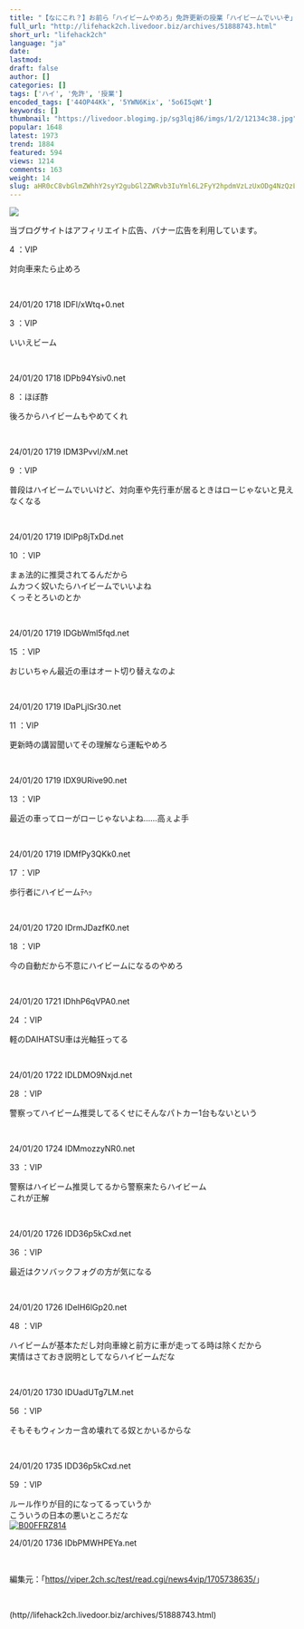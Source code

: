 ```yaml
---
title: "【なにこれ？】お前ら「ハイビームやめろ」免許更新の授業「ハイビームでいいぞ」"
full_url: "http://lifehack2ch.livedoor.biz/archives/51888743.html"
short_url: "lifehack2ch"
language: "ja"
date: 
lastmod: 
draft: false
author: []
categories: []
tags: ['ハイ', '免許', '授業']
encoded_tags: ['44OP44Kk', '5YWN6Kix', '5o6I5qWt']
keywords: []
thumbnail: "https://livedoor.blogimg.jp/sg3lqj86/imgs/1/2/12134c38.jpg"
popular: 1648
latest: 1973
trend: 1884
featured: 594
views: 1214
comments: 163
weight: 14
slug: aHR0cC8vbGlmZWhhY2syY2gubGl2ZWRvb3IuYml6L2FyY2hpdmVzLzUxODg4NzQzLmh0bWw=
---
```


![](https://livedoor.blogimg.jp/sg3lqj86/imgs/1/2/12134c38.jpg)

<div><p>当ブログサイトはアフィリエイト広告、バナー広告を利用しています。</p><p class='t_name'>4 ：VIP</p> <p class='r2'>対向車来たら止めろ </p><br><p>24/01/20 1718 IDFl/xWtq+0.net</p> <p class='t_name'>3 ：VIP</p> <p class='r4'>いいえビーム </p><br><p>24/01/20 1718 IDPb94Ysiv0.net</p> <p class='t_name'>8 ：ほぼ酢 </p> <p class='r4'>後ろからハイビームもやめてくれ </p><br><p>24/01/20 1719 IDM3PvvI/xM.net</p> <p class='t_name'>9 ：VIP</p> <p class='r4'>普段はハイビームでいいけど、対向車や先行車が居るときはローじゃないと見えなくなる </p><br><p>24/01/20 1719 IDlPp8jTxDd.net</p> <p class='t_name'>10 ：VIP</p> <p class='r4'>まぁ法的に推奨されてるんだから <br> ムカつく奴いたらハイビームでいいよね <br> くっそとろいのとか </p><br><p>24/01/20 1719 IDGbWml5fqd.net</p> <p class='t_name'>15 ：VIP</p> <p class='r1'>おじいちゃん最近の車はオート切り替えなのよ </p><br><p>24/01/20 1719 IDaPLjlSr30.net</p> <p class='t_name'>11 ：VIP</p> <p class='r4'>更新時の講習聞いてその理解なら運転やめろ </p><br><p>24/01/20 1719 IDX9URive90.net</p> <p class='t_name'>13 ：VIP</p> <p class='r4'>最近の車ってローがローじゃないよね……高ぇよ手 </p><br><p>24/01/20 1719 IDMfPy3QKk0.net</p> <p class='t_name'>17 ：VIP</p> <p class='r4'>歩行者にハイビームﾃﾍｯ </p><br><p>24/01/20 1720 IDrmJDazfK0.net</p> <p class='t_name'>18 ：VIP</p> <p class='r4'>今の自動だから不意にハイビームになるのやめろ </p><br><p>24/01/20 1721 IDhhP6qVPA0.net</p> <p class='t_name'>24 ：VIP</p> <p class='r4'>軽のDAIHATSU車は光軸狂ってる </p><br><p>24/01/20 1722 IDLDMO9Nxjd.net</p> <p class='t_name'>28 ：VIP</p> <p class='r2'>警察ってハイビーム推奨してるくせにそんなパトカー1台もないという </p><br><p>24/01/20 1724 IDMmozzyNR0.net</p> <p class='t_name'>33 ：VIP</p> <p class='r4'>警察はハイビーム推奨してるから警察来たらハイビーム <br> これが正解 </p><br><p>24/01/20 1726 IDD36p5kCxd.net</p> <p class='t_name'>36 ：VIP</p> <p class='r4'>最近はクソバックフォグの方が気になる </p><br><p>24/01/20 1726 IDeIH6lGp20.net</p> <p class='t_name'>48 ：VIP</p> <p class='r4'>ハイビームが基本ただし対向車線と前方に車が走ってる時は除くだから <br> 実情はさておき説明としてならハイビームだな </p><br><p>24/01/20 1730 IDUadUTg7LM.net</p> <p class='t_name'>56 ：VIP</p> <p class='r4'>そもそもウィンカー含め壊れてる奴とかいるからな </p><br><p>24/01/20 1735 IDD36p5kCxd.net</p> <p class='t_name'>59 ：VIP</p> <p class='r2'>ルール作りが目的になってるっていうか <br> こういうの日本の悪いところだな<br><a href='https//www.amazon.co.jp/dp/B00FFRZ814/?tag=nishiky24-22' target='_blank'><img src='https//m.media-amazon.com/images/I/41Xw17ViggL._SL500_.jpg' alt='B00FFRZ814' border='0'></a> </p><p>24/01/20 1736 IDbPMWHPEYa.net</p> <br><p class='p_url'>編集元：「<a href='https//viper.2ch.sc/test/read.cgi/news4vip/1705738635/' target='_blank'>https//viper.2ch.sc/test/read.cgi/news4vip/1705738635/</a>」</p> <br clear='all'></div>

(http//lifehack2ch.livedoor.biz/archives/51888743.html)

